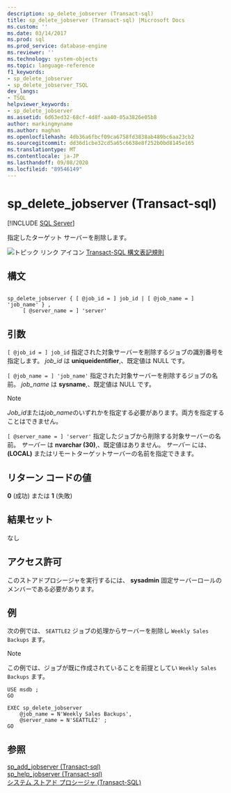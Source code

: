```yaml
---
description: sp_delete_jobserver (Transact-sql)
title: sp_delete_jobserver (Transact-sql) |Microsoft Docs
ms.custom: ''
ms.date: 03/14/2017
ms.prod: sql
ms.prod_service: database-engine
ms.reviewer: ''
ms.technology: system-objects
ms.topic: language-reference
f1_keywords:
- sp_delete_jobserver
- sp_delete_jobserver_TSQL
dev_langs:
- TSQL
helpviewer_keywords:
- sp_delete_jobserver
ms.assetid: 6d63ed32-68cf-4d8f-aa40-05a3826e05b8
author: markingmyname
ms.author: maghan
ms.openlocfilehash: 4db36a6fbcf09ca6758fd3838ab489bc6aa23cb2
ms.sourcegitcommit: dd36d1cbe32cd5a65c6638e8f252b0bd8145e165
ms.translationtype: MT
ms.contentlocale: ja-JP
ms.lasthandoff: 09/08/2020
ms.locfileid: "89546149"
---
```

# <a name="sp_delete_jobserver-transact-sql"></a>sp_delete_jobserver (Transact-sql)
[!INCLUDE [SQL Server](../../includes/applies-to-version/sqlserver.md)]

  指定したターゲット サーバーを削除します。  
  
 ![トピック リンク アイコン](../../database-engine/configure-windows/media/topic-link.gif "トピック リンク アイコン") [Transact-SQL 構文表記規則](../../t-sql/language-elements/transact-sql-syntax-conventions-transact-sql.md)  
  
## <a name="syntax"></a>構文  
  
```  
  
sp_delete_jobserver { [ @job_id = ] job_id | [ @job_name = ] 'job_name' } ,   
     [ @server_name = ] 'server'  
```  
  
## <a name="arguments"></a>引数  
`[ @job_id = ] job_id` 指定された対象サーバーを削除するジョブの識別番号を指定します。 *job_id* は **uniqueidentifier**,、既定値は NULL です。  
  
`[ @job_name = ] 'job_name'` 指定された対象サーバーを削除するジョブの名前。 *job_name* は **sysname**,、既定値は NULL です。  
  
> [!NOTE]  
>  *Job_id*または*job_name*のいずれかを指定する必要があります。両方を指定することはできません。  
  
`[ @server_name = ] 'server'` 指定したジョブから削除する対象サーバーの名前。 *サーバー* は **nvarchar (30)**,、既定値はありません。 *サーバー* には、 **(LOCAL)** またはリモートターゲットサーバーの名前を指定できます。  
  
## <a name="return-code-values"></a>リターン コードの値  
 **0** (成功) または **1** (失敗)  
  
## <a name="result-sets"></a>結果セット  
 なし  
  
## <a name="permissions"></a>アクセス許可  
 このストアドプロシージャを実行するには、 **sysadmin** 固定サーバーロールのメンバーである必要があります。  
  
## <a name="examples"></a>例  
 次の例では、 `SEATTLE2` ジョブの処理からサーバーを削除し `Weekly Sales Backups` ます。  
  
> [!NOTE]  
>  この例では、ジョブが既に作成されていることを前提としてい `Weekly Sales Backups` ます。  
  
```  
USE msdb ;  
GO  
  
EXEC sp_delete_jobserver  
    @job_name = N'Weekly Sales Backups',  
    @server_name = N'SEATTLE2' ;  
GO  
```  
  
## <a name="see-also"></a>参照  
 [sp_add_jobserver &#40;Transact-sql&#41;](../../relational-databases/system-stored-procedures/sp-add-jobserver-transact-sql.md)   
 [sp_help_jobserver &#40;Transact-sql&#41;](../../relational-databases/system-stored-procedures/sp-help-jobserver-transact-sql.md)   
 [システム ストアド プロシージャ &#40;Transact-SQL&#41;](../../relational-databases/system-stored-procedures/system-stored-procedures-transact-sql.md)  
  
  
